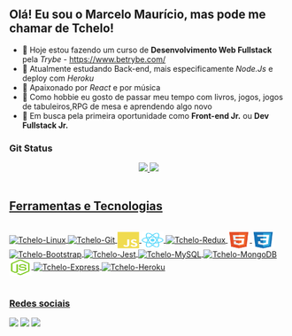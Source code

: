 ## Olá! Eu sou o Marcelo Maurício, mas pode me chamar de Tchelo!

- 🔭 Hoje estou fazendo um curso de <b>Desenvolvimento Web Fullstack</b> pela <em>Trybe</em> - https://www.betrybe.com/
- 🌱 Atualmente estudando Back-end, mais especificamente <em>Node.Js</em> e deploy com <em>Heroku</em>
- 💚 Apaixonado por <em>React</em> e por música
- 👾 Como hobbie eu gosto de passar meu tempo com livros, jogos, jogos de tabuleiros,RPG de mesa e aprendendo algo novo
- 🎯 Em busca pela primeira oportunidade como <b>Front-end Jr.</b> ou <b>Dev Fullstack Jr.</b>

### Git Status
<div align="center">
  <a href="https://github.com/mbmauriciojr">
  <img height="150em" src="https://github-readme-stats.vercel.app/api?username=mbmauriciojr&show_icons=true&theme=radical&include_all_commits=true&count_private=true"/>
  <img height="150em" src="https://github-readme-stats.vercel.app/api/top-langs/?username=mbmauriciojr&layout=compact&langs_count=7&theme=radical"/>
</div>
<br>
  
## Ferramentas e Tecnologias
<div style="display: inline_block"><br>
  <img align="center" alt="Tchelo-Linux" height="30" width="40" src="https://cdn.jsdelivr.net/gh/devicons/devicon/icons/linux/linux-original.svg">
  <img align="center" alt="Tchelo-Git" height="30" width="40" src="https://cdn.jsdelivr.net/gh/devicons/devicon/icons/git/git-original.svg">
  <img align="center" alt="Tchelo-Js" height="30" width="40" src="https://raw.githubusercontent.com/devicons/devicon/master/icons/javascript/javascript-plain.svg">
  <img align="center" alt="Tchelo-React" height="30" width="40" src="https://raw.githubusercontent.com/devicons/devicon/master/icons/react/react-original.svg">
  <img align="center" alt="Tchelo-Redux" height="30" width="40" src="https://cdn.jsdelivr.net/gh/devicons/devicon/icons/redux/redux-original.svg">
  <img align="center" alt="Tchelo-HTML" height="30" width="40" src="https://raw.githubusercontent.com/devicons/devicon/master/icons/html5/html5-original.svg">
  <img align="center" alt="Tchelo-CSS" height="30" width="40" src="https://raw.githubusercontent.com/devicons/devicon/master/icons/css3/css3-original.svg">
  <img align="center" alt="Tchelo-Bootstrap" height="30" width="40" src="https://cdn.jsdelivr.net/gh/devicons/devicon/icons/bootstrap/bootstrap-plain.svg">
  <img align="center" alt="Tchelo-Jest" height="30" width="40" src="https://cdn.jsdelivr.net/gh/devicons/devicon/icons/jest/jest-plain.svg">
  <img align="center" alt="Tchelo-MySQL" height="30" width="40" src="https://cdn.jsdelivr.net/gh/devicons/devicon/icons/mysql/mysql-original.svg">
  <img align="center" alt="Tchelo-MongoDB" height="30" width="40" src="https://cdn.jsdelivr.net/gh/devicons/devicon/icons/mongodb/mongodb-original-wordmark.svg">
    <img align="center" alt="Tchelo-NodeJS" height="30" width="40" src="https://raw.githubusercontent.com/devicons/devicon/master/icons/nodejs/nodejs-original.svg">
  <img align="center" alt="Tchelo-Express" height="30" width="40" src="https://cdn.jsdelivr.net/gh/devicons/devicon/icons/express/express-original.svg">
  <img align="center" alt="Tchelo-Heroku" height="30" width="40"  src="https://cdn.jsdelivr.net/gh/devicons/devicon/icons/heroku/heroku-plain.svg">
</div>
 
<br>

### Redes sociais
    
<div> 
  <a href="https://instagram.com/tchelinho_" target="_blank"><img src="https://img.shields.io/badge/-Instagram-%23E4405F?style=for-the-badge&logo=instagram&logoColor=white" target="_blank"></a>
  <a href = "mailto:mmauricio.design@gmail.com"><img src="https://img.shields.io/badge/-Gmail-%23333?style=for-the-badge&logo=gmail&logoColor=white" target="_blank"></a>
  <a href="https://www.linkedin.com/in/marcelo-mauricio-jr" target="_blank"><img src="https://img.shields.io/badge/-LinkedIn-%230077B5?style=for-the-badge&logo=linkedin&logoColor=white" target="_blank"></a>  
</div>
    
 
